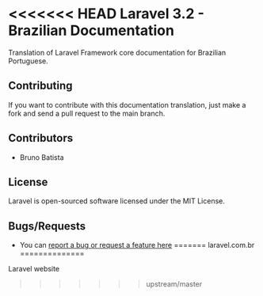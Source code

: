 <<<<<<< HEAD
Laravel 3.2 - Brazilian Documentation
=====================================

Translation of Laravel Framework core documentation for Brazilian Portuguese.

## Contributing

If you want to contribute with this documentation translation, just make a fork and send a pull request to the main branch.

## Contributors

* Bruno Batista

## License

Laravel is open-sourced software licensed under the MIT License.

## Bugs/Requests

* You can [report a bug or request a feature here](http://github.com/LaravelBrasil/documentation/issues)
=======
laravel.com.br
==============

Laravel website
>>>>>>> upstream/master
